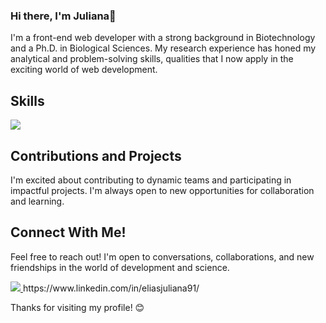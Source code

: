 ### Hi there, I'm Juliana👋

I'm a front-end web developer with a strong background in Biotechnology and a Ph.D. in Biological Sciences. My research experience has honed my analytical and problem-solving skills, qualities that I now apply in the exciting world of web development.

## Skills

<p>
  <a href="https://skillicons.dev">
    <img src="https://skillicons.dev/icons?i=js,ts,html,css,react,tailwind,bootstrap,express, mongodb, r" />
  </a>
</p>



## Contributions and Projects

I'm excited about contributing to dynamic teams and participating in impactful projects. I'm always open to new opportunities for collaboration and learning.

## Connect With Me!

Feel free to reach out! I'm open to conversations, collaborations, and new friendships in the world of development and science.

<p>
  <a href="https://www.linkedin.com/in/eliasjuliana91/">
    <img src="https://skillicons.dev/icons?i=linkedin" />
  </a>
  https://www.linkedin.com/in/eliasjuliana91/
</p>

Thanks for visiting my profile! 😊

